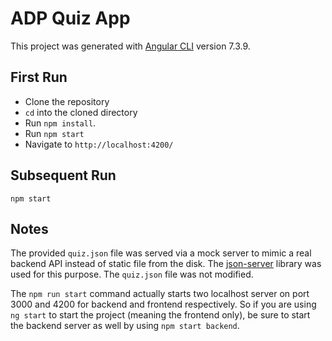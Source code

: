 # ADP Quiz App

This project was generated with [Angular CLI](https://github.com/angular/angular-cli) version 7.3.9.

## First Run

- Clone the repository
- `cd` into the cloned directory
- Run `npm install`.
- Run `npm start`
- Navigate to `http://localhost:4200/`

## Subsequent Run

`npm start`

## Notes

The provided `quiz.json` file was served via a mock server to mimic a real backend API instead of static file from the disk. The [json-server](https://github.com/typicode/json-server) library was used for this purpose. The `quiz.json` file was not modified.

The `npm run start` command actually starts two localhost server on port 3000 and 4200 for backend and frontend respectively. So if you are using `ng start` to start the project (meaning the frontend only), be sure to start the backend server as well by using `npm start backend`.  
